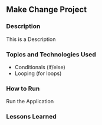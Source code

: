 ## Make Change Project

### Description

This is a Description

### Topics and Technologies Used

* Conditionals (if/else)
* Looping (for loops)

### How to Run

Run the Application

### Lessons Learned
